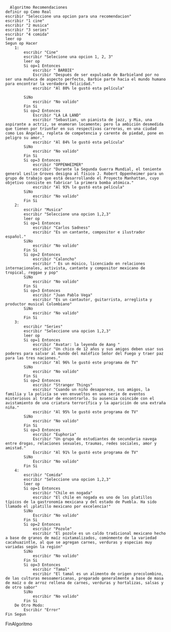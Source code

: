       Algoritmo Recomendaciones
	definir op Como Real
	escribir "Seleccione una opcion para una recomendacion"
	escribir "1 cine"
	escribir "2 musica"
	escribir "3 series"
	escribir "4 comida"
	leer op 
	Segun op Hacer
		1:
			escribir "Cine"
			escribir "Selecione una opcion 1, 2, 3"
			leer op
			Si op=1 Entonces
				escribir " BARBIE"
				Escribir "Después de ser expulsada de Barbieland por no ser una muñeca de aspecto perfecto, Barbie parte hacia el mundo humano para encontrar la verdadera felicidad."
				escribir "Al 80% le gustó esta película"

			SiNo
				escribir "No valido"
			Fin Si
			Si op=2 Entonces
				Escribir "LA LA LAND"
				escribir "Sebastian, un pianista de jazz, y Mia, una aspirante a actriz, se enamoran locamente; pero la ambición desmedida que tienen por triunfar en sus respectivas carreras, en una ciudad como Los Ángeles, repleta de competencia y carente de piedad, pone en peligro su amor."
				escribir "Al 84% le gustó esta película"
			SiNo
				escribir "No valido"
			Fin Si
			Si op=3 Entonces
				escribir "OPPENHEIMER"
				escribir "Durante la Segunda Guerra Mundial, el teniente general Leslie Groves designa al físico J. Robert Oppenheimer para un grupo de trabajo que está desarrollando el Proyecto Manhattan, cuyo objetivo consiste en fabricar la primera bomba atómica."
				escribir "Al 93% le gustó esta película"
			SiNo
				escribir "No valido" 
			Fin Si
		2:
			escribir "Musica"
			escribir "Seleccione una opcion 1,2,3"
			leer op
			Si op=1 Entonces
				escribir "Carlos Sadness"
				escribir "Es un cantante, compositor e ilustrador español."
			SiNo
				escribir "No valido"
			Fin Si
			Si op=2 Entonces
				escribir "Caloncho"
				escribir " Es un músico, licenciado en relaciones internacionales, activista, cantante y compositor mexicano de tropical, reggae y pop"
			SiNo
				escribir "No valido"
			Fin Si
			Si op=3 Entonces
				escribir "Juan Pablo Vega"
				escribir "Es un cantautor, guitarrista, arreglista y productor musical Colombiano"
			SiNo
				escribir "No valido"
			Fin Si
		3:
			escribir "Series"
			escribir "Seleccione una opcion 1,2,3"
			leer op
			Si op=1 Entonces
				escribir "Avatar: la leyenda de Aang "
				escribir "Un chico de 12 años y sus amigos deben usar sus poderes para salvar al mundo del maléfico Señor del Fuego y traer paz para las tres naciones."
				escribir "Al 96% le gustó este programa de TV"
			SiNo
				escribir "No valido"
			Fin Si
			Si op=2 Entonces
				escribir "Stranger Things"
				escribir "Cuando un niño desaparece, sus amigos, la familia y la policía se ven envueltos en una serie de eventos misteriosos al tratar de encontrarlo. Su ausencia coincide con el avistamiento de una criatura terrorífica y la aparición de una extraña niña."
				escribir "Al 95% le gustó este programa de TV"
			SiNo
				escribir "No valido"
			Fin Si
			Si op=3 Entonces
				escribir "Euphoria"
				Escribir "Un grupo de estudiantes de secundaria navega entre drogas, relaciones sexuales, traumas, redes sociales, amor y amistad."
				Escribir "Al 91% le gustó este programa de TV"
			SiNo
				Escribir "No valido"
			Fin Si
		4:
			escribir "Comida"
			escribir "Seleccione una opcion 1,2,3"
			leer op
			Si op=1 Entonces
				escribir "Chile en nogada"
				escribir "El chile en nogada es uno de los platillos típicos de la gastronomía mexicana y del estado de Puebla. Ha sido llamado el ¡platillo mexicano por excelencia!"
			SiNo
				Escribir "No valido"
			Fin Si
			Si op=2 Entonces
				escribir "Pozole"
				escribir "El pozole es un caldo tradicional mexicano hecho a base de granos de maíz nixtamalizados, comúnmente de la variedad cacahuazintle, al que se agregan carnes, verduras y especias muy variadas según la región"
			SiNo
				escribir "No valido"
			Fin Si
			Si op=3 Entonces
				escribir "Tamal"
				escribir "El tamal es un alimento de origen precolombino, de las culturas mesoamericanas, preparado generalmente a base de masa de maíz o de arroz rellena de carnes, verduras y hortalizas, salsas y de otro sabor"
			SiNo
				escribir "No valido"
			Fin Si
		De Otro Modo:
			Escribir "Error"
	Fin Segun
FinAlgoritmo
